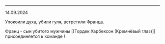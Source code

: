 
---
14.09.2024

Упокоили духа, убили гуля, встретили Франца. 

Франц - сын убитого мужчины 
[[Тордек Харбексон (Кремнёвый глаз)]] присоединяется к команде ! 